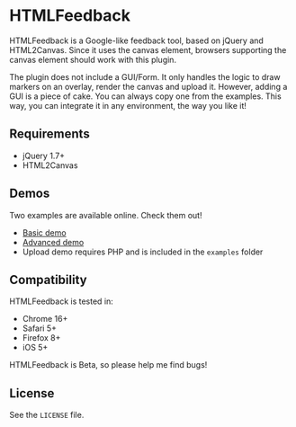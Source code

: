 # HTMLFeedback
HTMLFeedback is a Google-like feedback tool, based on jQuery and HTML2Canvas. Since it uses the canvas element, browsers supporting the canvas element should work with this plugin.

The plugin does not include a GUI/Form. It only handles the logic to draw markers on an overlay, render the canvas and upload it. However, adding a GUI is a piece of cake. You can always copy one from the examples. This way, you can integrate it in any environment, the way you like it!

## Requirements

* jQuery 1.7+
* HTML2Canvas

## Demos

Two examples are available online. Check them out!

* [Basic demo](http://basilfx.github.com/HTMLFeedback/basic.html)
* [Advanced demo](http://basilfx.github.com/HTMLFeedback/advanced.html)
* Upload demo requires PHP and is included in the `examples` folder

## Compatibility

HTMLFeedback is tested in:

* Chrome 16+
* Safari 5+
* Firefox 8+
* iOS 5+

HTMLFeedback is Beta, so please help me find bugs!

## License
See the `LICENSE` file.